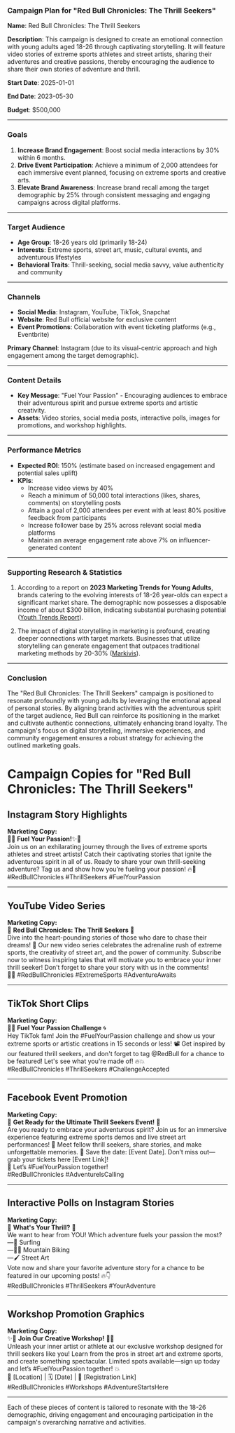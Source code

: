 ### Campaign Plan for "Red Bull Chronicles: The Thrill Seekers"

**Name**: Red Bull Chronicles: The Thrill Seekers

**Description**: This campaign is designed to create an emotional connection with young adults aged 18-26 through captivating storytelling. It will feature video stories of extreme sports athletes and street artists, sharing their adventures and creative passions, thereby encouraging the audience to share their own stories of adventure and thrill.

**Start Date**: 2025-01-01

**End Date**: 2023-05-30

**Budget**: $500,000

---

### **Goals**
1. **Increase Brand Engagement**: Boost social media interactions by 30% within 6 months.
2. **Drive Event Participation**: Achieve a minimum of 2,000 attendees for each immersive event planned, focusing on extreme sports and creative arts.
3. **Elevate Brand Awareness**: Increase brand recall among the target demographic by 25% through consistent messaging and engaging campaigns across digital platforms.

---

### **Target Audience**
- **Age Group**: 18-26 years old (primarily 18-24)
- **Interests**: Extreme sports, street art, music, cultural events, and adventurous lifestyles
- **Behavioral Traits**: Thrill-seeking, social media savvy, value authenticity and community 

---

### **Channels**
- **Social Media**: Instagram, YouTube, TikTok, Snapchat
- **Website**: Red Bull official website for exclusive content
- **Event Promotions**: Collaboration with event ticketing platforms (e.g., Eventbrite)

**Primary Channel**: Instagram (due to its visual-centric approach and high engagement among the target demographic).

---

### **Content Details**
- **Key Message**: "Fuel Your Passion" - Encouraging audiences to embrace their adventurous spirit and pursue extreme sports and artistic creativity.
- **Assets**: Video stories, social media posts, interactive polls, images for promotions, and workshop highlights.


---

### **Performance Metrics**
- **Expected ROI**: 150% (estimate based on increased engagement and potential sales uplift)
- **KPIs**:
  - Increase video views by 40%
  - Reach a minimum of 50,000 total interactions (likes, shares, comments) on storytelling posts
  - Attain a goal of 2,000 attendees per event with at least 80% positive feedback from participants
  - Increase follower base by 25% across relevant social media platforms
  - Maintain an average engagement rate above 7% on influencer-generated content

---

### **Supporting Research & Statistics**
1. According to a report on **2023 Marketing Trends for Young Adults**, brands catering to the evolving interests of 18-26 year-olds can expect a significant market share. The demographic now possesses a disposable income of about $300 billion, indicating substantial purchasing potential ([Youth Trends Report](https://www.wearepion.com/resources/reports/youth-trends-report-2023-us)).
   
2. The impact of digital storytelling in marketing is profound, creating deeper connections with target markets. Businesses that utilize storytelling can generate engagement that outpaces traditional marketing methods by 20-30% ([Markivis](https://www.markivis.com/storytelling-in-digital-marketing/)).

---

### **Conclusion**
The "Red Bull Chronicles: The Thrill Seekers" campaign is positioned to resonate profoundly with young adults by leveraging the emotional appeal of personal stories. By aligning brand activities with the adventurous spirit of the target audience, Red Bull can reinforce its positioning in the market and cultivate authentic connections, ultimately enhancing brand loyalty. The campaign's focus on digital storytelling, immersive experiences, and community engagement ensures a robust strategy for achieving the outlined marketing goals.



# Campaign Copies for "Red Bull Chronicles: The Thrill Seekers"

## Instagram Story Highlights

**Marketing Copy:**  
🌟✨ **Fuel Your Passion!**✨🌟  
Join us on an exhilarating journey through the lives of extreme sports athletes and street artists! Catch their captivating stories that ignite the adventurous spirit in all of us. Ready to share your own thrill-seeking adventure? Tag us and show how you’re fueling your passion! 🔥💪  
#RedBullChronicles #ThrillSeekers #FuelYourPassion

---

## YouTube Video Series

**Marketing Copy:**  
🎥 **Red Bull Chronicles: The Thrill Seekers** 🌄  
Dive into the heart-pounding stories of those who dare to chase their dreams! 🚀 Our new video series celebrates the adrenaline rush of extreme sports, the creativity of street art, and the power of community. Subscribe now to witness inspiring tales that will motivate you to embrace your inner thrill seeker! Don’t forget to share your story with us in the comments!  
👊✨ #RedBullChronicles #ExtremeSports #AdventureAwaits

---

## TikTok Short Clips

**Marketing Copy:**  
🚀🌈 **Fuel Your Passion Challenge** 🌀  
Hey TikTok fam! Join the #FuelYourPassion challenge and show us your extreme sports or artistic creations in 15 seconds or less! 📽️ Get inspired by our featured thrill seekers, and don't forget to tag @RedBull for a chance to be featured! Let's see what you're made of! 🔥💥  
#RedBullChronicles #ThrillSeekers #ChallengeAccepted

---

## Facebook Event Promotion

**Marketing Copy:**  
🎉 **Get Ready for the Ultimate Thrill Seekers Event!** 🎉  
Are you ready to embrace your adventurous spirit? Join us for an immersive experience featuring extreme sports demos and live street art performances! 🌟 Meet fellow thrill seekers, share stories, and make unforgettable memories. 📅 Save the date: [Event Date]. Don’t miss out—grab your tickets here [Event Link]!  
🙌 Let’s #FuelYourPassion together!  
#RedBullChronicles #AdventureIsCalling

---

## Interactive Polls on Instagram Stories

**Marketing Copy:**  
🤔 **What's Your Thrill?** 🤘  
We want to hear from YOU! Which adventure fuels your passion the most?  
—🌊 Surfing  
—🚴‍♀️ Mountain Biking  
—🖌️ Street Art  
Vote now and share your favorite adventure story for a chance to be featured in our upcoming posts! 🔥👇  
#RedBullChronicles #ThrillSeekers #YourAdventure

---

## Workshop Promotion Graphics

**Marketing Copy:**  
✨🎨 **Join Our Creative Workshop!** 🏄‍♂️  
Unleash your inner artist or athlete at our exclusive workshop designed for thrill seekers like you! Learn from the pros in street art and extreme sports, and create something spectacular. Limited spots available—sign up today and let’s #FuelYourPassion together! 💥  
📍 [Location] | 🗓️ [Date] | 🔗 [Registration Link]  
#RedBullChronicles #Workshops #AdventureStartsHere

---

Each of these pieces of content is tailored to resonate with the 18-26 demographic, driving engagement and encouraging participation in the campaign's overarching narrative and activities.
